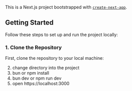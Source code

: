 
This is a Next.js project bootstrapped with [`create-next-app`](https://github.com/vercel/next.js/tree/canary/packages/create-next-app).

## Getting Started

Follow these steps to set up and run the project locally:

### 1. Clone the Repository

First, clone the repository to your local machine:

2. change directory into the project
3. bun or npm install
4. bun dev or npm run dev
5. open https://localhost:3000


